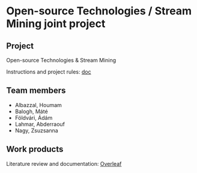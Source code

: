 # Open-source Technologies / Stream Mining joint project

## Project

Open-source Technologies & Stream Mining

Instructions and project rules: [doc](https://docs.google.com/document/d/1fuBle3d4tmhY9IHqBDA9KwckhSqOCugGWldIe8CeRHc/edit?tab=t.0#heading=h.mzrt1sfgv63y)

## Team members

* Albazzal, Houmam
* Balogh, Máté
* Földvári, Ádám
* Lahmar, Abderraouf
* Nagy, Zsuzsanna

## Work products

Literature review and documentation: [Overleaf](https://www.overleaf.com/read/pzhvdkcjkwdh#23edfa)

